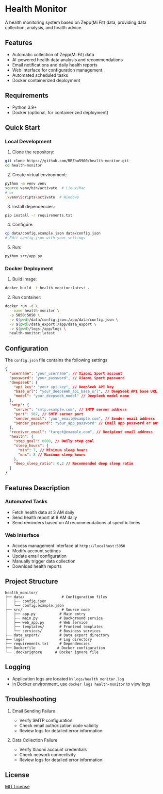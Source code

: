 # Health Monitor

A health monitoring system based on Zepp(Mi Fit) data, providing data collection, analysis, and health advice.

## Features

- Automatic collection of Zepp(Mi Fit) data
- AI-powered health data analysis and recommendations
- Email notifications and daily health reports
- Web interface for configuration management
- Automated scheduled tasks
- Docker containerized deployment

## Requirements

- Python 3.9+
- Docker (optional, for containerized deployment)

## Quick Start

### Local Development

1. Clone the repository:

```bash
git clone https://github.com/RBZhu5900/health-monitor.git
cd health-monitor
```

2. Create virtual environment:

```bash
python -m venv venv
source venv/bin/activate  # Linux/Mac
# or
.\venv\Scripts\activate  # Windows
```

3. Install dependencies:

```bash
pip install -r requirements.txt
```

4. Configure:

```bash
cp data/config.example.json data/config.json
# Edit config.json with your settings
```

5. Run:

```bash
python src/app.py
```

### Docker Deployment

1. Build image:

```bash
docker build -t health-monitor:latest .
```

2. Run container:

```bash
docker run -d \
  --name health-monitor \
  -p 5050:5050 \
  -v $(pwd)/data/config.json:/app/data/config.json \
  -v $(pwd)/data_export:/app/data_export \
  -v $(pwd)/logs:/app/logs \
  health-monitor:latest
```

## Configuration

The `config.json` file contains the following settings:

```json
{
  "username": "your_username", // Xiaomi Sport account
  "password": "your_password", // Xiaomi Sport password
  "deepseek": {
    "api_key": "your_api_key", // DeepSeek API key
    "base_url": "your_deepseek_api_base_url", // DeepSeek API base URL
    "model": "your_deepseek_model" // DeepSeek model name
  },
  "smtp": {
    "server": "smtp.example.com", // SMTP server address
    "port": 587, // SMTP server port
    "sender_email": "your_email@example.com", // Sender email address
    "sender_password": "your_app_password" // Email app password or authorization code
  },
  "receiver_email": "target@example.com", // Recipient email address
  "health": {
    "step_goal": 8000, // Daily step goal
    "sleep_hours": {
      "min": 7, // Minimum sleep hours
      "max": 8 // Maximum sleep hours
    },
    "deep_sleep_ratio": 0.2 // Recommended deep sleep ratio
  }
}
```

## Features Description

### Automated Tasks

- Fetch health data at 3 AM daily
- Send health report at 8 AM daily
- Send reminders based on AI recommendations at specific times

### Web Interface

- Access management interface at `http://localhost:5050`
- Modify account settings
- Update email configuration
- Manually trigger data collection
- Download health reports

## Project Structure

```
health_monitor/
├── data/                 # Configuration files
│   ├── config.json
│   └── config.example.json
├── src/                  # Source code
│   ├── app.py           # Main entry
│   ├── main.py          # Background service
│   ├── web_app.py       # Web service
│   ├── templates/       # Frontend templates
│   └── services/        # Business services
├── data_export/         # Data export directory
├── logs/                # Log directory
├── requirements.txt     # Dependencies
├── Dockerfile          # Docker configuration
└── .dockerignore      # Docker ignore file
```

## Logging

- Application logs are located in `logs/health_monitor.log`
- In Docker environment, use `docker logs health-monitor` to view logs

## Troubleshooting

1. Email Sending Failure

   - Verify SMTP configuration
   - Check email authorization code validity
   - Review logs for detailed error information

2. Data Collection Failure
   - Verify Xiaomi account credentials
   - Check network connectivity
   - Review logs for detailed error information

## License

[MIT License](LICENSE)
